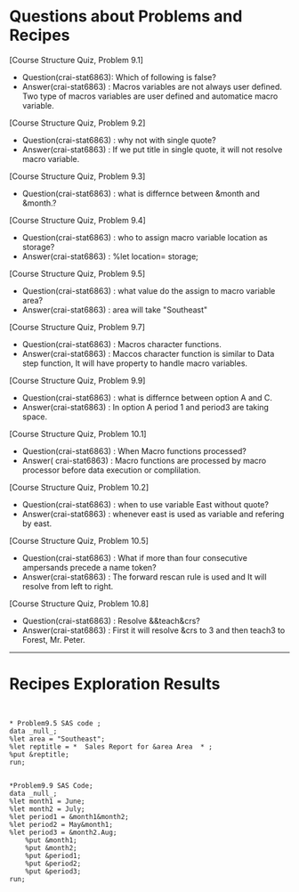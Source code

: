 
# Questions about Problems and Recipes



[Course Structure Quiz, Problem 9.1]

* Question(crai-stat6863): Which of following is false?
* Answer(crai-stat6863) : Macros variables are not always user defined. Two type of macros variables are user defined and
automatice macro variable.


[Course Structure Quiz, Problem 9.2]
* Question(crai-stat6863) : why not with single quote?
* Answer(crai-stat6863) : If we put title in single quote, it will not resolve macro variable.

[Course Structure Quiz, Problem 9.3]
* Question(crai-stat6863) : what is differnce between &month and &month.?

[Course Structure Quiz, Problem 9.4]
* Question(crai-stat6863) : who to assign macro variable location as storage?
* Answer(crai-stat6863) : %let location= storage;

[Course Structure Quiz, Problem 9.5]
* Question(crai-stat6863) : what value do the assign to macro variable area?
* Answer(crai-stat6863) : area will take "Southeast"

[Course Structure Quiz, Problem 9.7]
* Question(crai-stat6863) : Macros character functions.
* Answer(crai-stat6863) : Maccos character function is similar to Data step function, It will have property to handle 
macro variables.

[Course Structure Quiz, Problem 9.9]
* Question(crai-stat6863) : what is differnce between option A and C.
* Answer(crai-stat6863) : In option A period 1 and period3 are taking space.

[Course Structure Quiz, Problem 10.1]
* Question(crai-stat6863) : When Macro functions processed?
* Answer( crai-stat6863) : Macro functions are processed by macro processor before data execution or complilation.

[Course Structure Quiz, Problem 10.2]
* Question(crai-stat6863) : when to use variable East without quote?
* Answer(crai-stat6863) : whenever east is used as variable and refering by east.

[Course Structure Quiz, Problem 10.5]
* Question(crai-stat6863) : What if more than four consecutive ampersands precede a name token?
* Answer(crai-stat6863) : The forward rescan rule is used and It will resolve from left to right.

[Course Structure Quiz, Problem 10.8]
* Question(crai-stat6863) : Resolve &&teach&crs?
* Answer(crai-stat6863) : First it will resolve &crs to 3 and then teach3 to Forest, Mr. Peter.




***



# Recipes Exploration Results



```


* Problem9.5 SAS code ;
data _null_;
%let area = "Southeast"; 
%let reptitle = *  Sales Report for &area Area  * ; 
%put &reptitle;
run;


*Problem9.9 SAS Code;
data _null_;
%let month1 = June;
%let month2 = July;
%let period1 = &month1&month2;
%let period2 = May&month1;
%let period3 = &month2.Aug; 
	%put &month1;
	%put &month2;
	%put &period1;
	%put &period2;
	%put &period3;
run;



```
